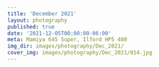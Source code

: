 ```yaml
---
title: 'December 2021'
layout: photography
published: true
date: '2021-12-05T00:00:00-06:00'
meta: Mamiya 645 Super, Ilford HP5 400
img_dir: images/photography/Dec_2021/
cover_img: images/photography/Dec_2021/014.jpg
---
```

